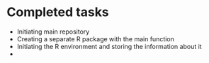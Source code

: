# Completed tasks

- Initiating main repository
- Creating a separate R package with the main function
- Initiating the R environment and storing the information about it
- 